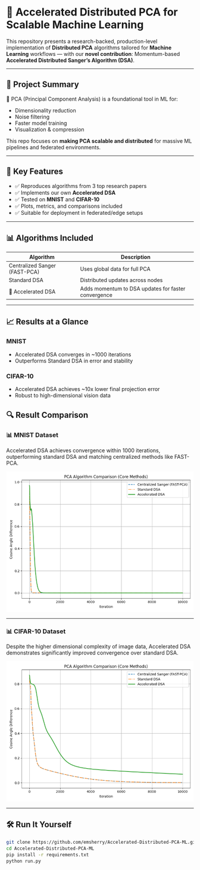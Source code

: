 # 🧠 Accelerated Distributed PCA for Scalable Machine Learning

This repository presents a research-backed, production-level implementation of **Distributed PCA** algorithms tailored for **Machine Learning** workflows — with our **novel contribution**: Momentum-based **Accelerated Distributed Sanger’s Algorithm (DSA)**.

---

## 🧬 Project Summary

📌 PCA (Principal Component Analysis) is a foundational tool in ML for:
- Dimensionality reduction
- Noise filtering
- Faster model training
- Visualization & compression

This repo focuses on **making PCA scalable and distributed** for massive ML pipelines and federated environments.

---

## 🚀 Key Features

- ✅ Reproduces algorithms from 3 top research papers
- ✅ Implements our own **Accelerated DSA**
- ✅ Tested on **MNIST** and **CIFAR-10**
- ✅ Plots, metrics, and comparisons included
- ✅ Suitable for deployment in federated/edge setups

---

## 📊 Algorithms Included

| Algorithm                  | Description                                    |
|---------------------------|------------------------------------------------|
| Centralized Sanger (FAST-PCA) | Uses global data for full PCA              |
| Standard DSA              | Distributed updates across nodes              |
| 🚀 Accelerated DSA       | Adds momentum to DSA updates for faster convergence |

---

## 📈 Results at a Glance

### MNIST
- Accelerated DSA converges in ~1000 iterations
- Outperforms Standard DSA in error and stability

### CIFAR-10
- Accelerated DSA achieves ~10x lower final projection error
- Robust to high-dimensional vision data

## 🔍 Result Comparison

### 📊 MNIST Dataset

Accelerated DSA achieves convergence within 1000 iterations, outperforming standard DSA and matching centralized methods like FAST-PCA.

![MNIST Result](assets/mnist_core_algorithms_comparison.png)

---

### 📊 CIFAR-10 Dataset

Despite the higher dimensional complexity of image data, Accelerated DSA demonstrates significantly improved convergence over standard DSA.

![CIFAR-10 Result](assets/cifar10_core_algorithms_comparison.png)


---

## 🛠️ Run It Yourself

```bash
git clone https://github.com/emsherry/Accelerated-Distributed-PCA-ML.git
cd Accelerated-Distributed-PCA-ML
pip install -r requirements.txt
python run.py
